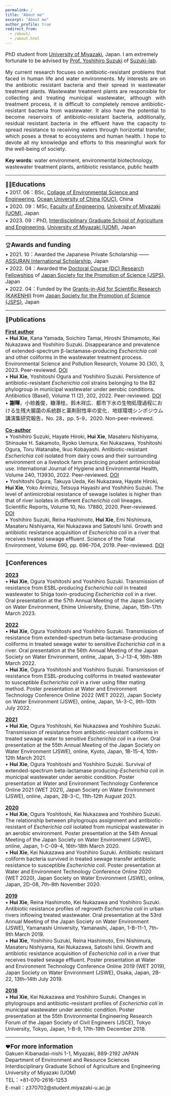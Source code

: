 ```yaml
---
permalink: /
title: "About me"
excerpt: "About me"
author_profile: true
redirect_from: 
  - /about/
  - /about.html
---
```


<html>
<body>
<font size="3">
<P> PhD student from <a href="https://www.miyazaki-u.ac.jp/english/" target="_blank" >University of Miyazaki</a>, Japan. I am extremely fortunate to be advised by <a href="https://srhumdb.miyazaki-u.ac.jp/html/653_en.html" target="_blank" >Prof. Yoshihiro Suzuki</a> of <a href="http://www.suzuki-labo.com/" target="_blank" >Suzuki-lab</a>. <br /></p>
<p style="text-align:justify; text-justify:inter-ideograph;"> 
My current research focuses on antibiotic-resistant problems that faced in human life and water environments. My interests are on the antibiotic resistant bacteria and their spread in wastewater treatment plants. Wastewater treatment plants are responsible for collecting and treating municipal wastewater, although with treatment process, it is difficult to completely remove antibiotic-resistant bacteria from wastewater. It also have the potential to become reservoirs of antibiotic-resistant bacteria, additionally, residual resistant bacteria in the effluent have the capacity to spread resistance to receiving waters through horizontal transfer, which poses a threat to ecosystems and human health. I hope to devote all my knowledge and efforts to this meaningful work for the well-being of society.<br /></p>
<b>Key words</b>: water environment, environmental biotechnology, wastewater treatment plants, antibiotic resistance, public health
<hr />  

<P>👩‍🎓<b><big>Educations</big></b><br>
 • 2017. 06：BSc, <a href="http://eweb.ouc.edu.cn/ese/" target="_blank" >Collage of Environmental Science and Engineering</a>, <a href="http://eweb.ouc.edu.cn/" target="_blank" >Ocean University of China (OUC)</a>, China <br>
 • 2020. 09：MSc, <a href="https://www.miyazaki-u.ac.jp/tech/english/index_en.html" target="_blank" >Faculty of Engineering</a>, <a href="https://www.miyazaki-u.ac.jp/english/" target="_blank" >University of Miyazaki (UOM)</a>, Japan <br>
 • 2023. 09：PhD, <a href="https://www.miyazaki-u.ac.jp/tech/agr_eng/english/index.html" target="_blank" >Interdisciplinary Graduate School of Agriculture and Engineering</a>, <a href="https://www.miyazaki-u.ac.jp/english/" target="_blank" >University of Miyazaki (UOM)</a>, Japan <br>  
</p>
<hr />  

<P>🏆<b><big>Awards and funding</big></b><br>
 • 2021. 10：Awarded the Japanese Private Scholarship —— <a href="http://as-isf.com/" target="_blank" >ASSURAN International Scholarship</a>, Japan <br>
 • 2022. 04：Awarded the <a href="https://www.jsps.go.jp/english/e-pd/" target="_blank" >Doctoral Course (DC) Research Fellowships</a> of <a href="https://www.jsps.go.jp/english/" target="_blank" >Japan Society for the Promotion of Science (JSPS)</a>, Japan <br>
 • 2022. 04：Funded by the <a href="https://www.jsps.go.jp/english/e-grants/" target="_blank" >Grants-in-Aid for Scientific Research (KAKENHI)</a> from <a href="https://www.jsps.go.jp/english/" target="_blank" >Japan Society for the Promotion of Science (JSPS)</a>, Japan <br>
</p>
<hr />  

<P>📝<b><big>Publications</big></b><br>
<P><b><u>First author</u></b><br> 
• <b>Hui Xie</b>, Kana Yamada, Soichiro Tamai, Hiroshi Shimamoto, Kei Nukazawa and Yoshihiro Suzuki. Disappearance and prevalence of extended-spectrum β-lactamase-producing <i>Escherichia coli</i> and other coliforms in the wastewater treatment process. Environmental Science and Pollution Research, Volume 30 (30), 3, 2023. Peer-reviewed. <a href="https://doi.org/10.1007/s11356-023-28382-3" target="_blank" >DOI</a> <br>
• <b>Hui Xie</b>, Yoshitoshi Ogura and Yoshihiro Suzuki. Persistence of antibiotic-resistant <i>Escherichia coli</i> strains belonging to the B2 phylogroup in municipal wastewater under aerobic conditions. Antibiotics (Basel), Volume 11 (2), 202, 2022. Peer-reviewed. <a href="https://doi.org/10.3390/antibiotics11020202" target="_blank" >DOI</a> <br> 
• <b>謝暉</b>，小椋義俊，糠澤桂，鈴木祥広．都市下水の生物処理過程における生残大腸菌の系統群と薬剤耐性率の変化．地球環境シンポジウム講演集研究報告，No. 28，pp. 5-9，2020. Non-peer-reviewed. <br>
</p>

<P><b><u>Co-author</u></b><br>
• Yoshihiro Suzuki, Hayate Hiroki, <b>Hui Xie</b>, Masateru Nishiyama, Shinsuke H. Sakamoto, Ryoko Uemura, Kei Nukazawa, Yoshitoshi Ogura, Toru Watanabe, Ikuo Kobayashi. Antibiotic-resistant <i>Escherichia coli</i> isolated from dairy cows and their surrounding environment on a livestock farm practicing prudent antimicrobial use. International Journal of Hygiene and Environmental Health, Volume 240, 113930, 2022. Peer-reviewed. <a href="https://doi.org/10.1016/j.ijheh.2022.113930" target="_blank" >DOI</a> <br> 
• Yoshitoshi Ogura, Takuya Ueda, Kei Nukazawa, Hayate Hiroki, <b>Hui Xie</b>, Yoko Arimizu, Tetsuya Hayashi and Yoshihiro Suzuki. The level of antimicrobial resistance of sewage isolates is higher than that of river isolates in different <i>Escherichia coli</i> lineages. Scientific Reports, Volume 10, No. 17880, 2020. Peer-reviewed. <a href="https://doi.org/10.1038/s41598-020-75065-x" target="_blank" >DOI</a> <br> 
• Yoshihiro Suzuki, Reina Hashimoto, <b>Hui Xie</b>, Emi Nishimura, Masateru Nishiyama, Kei Nukazawa and Satoshi Ishii. Growth and antibiotic resistance acquisition of <i>Escherichia coli</i> in a river that receives treated sewage effluent. Science of the Total Environment, Volume 690, pp. 696-704, 2019. Peer-reviewed. <a href="https://doi.org/10.1016/j.scitotenv.2019.07.050" target="_blank" >DOI</a> <br> 
</p>
<hr />

<P>🎤<b><big>Conferences</big></b><br>
<P><b><u>2023</u></b><br>
•	<b>Hui Xie</b>, Ogura Yoshitoshi and Yoshihiro Suzuki. Transmission of resistance from ESBL-producing <i>Escherichia coli</i> in treated wastewater to Shiga toxin-producing <i>Escherichia coli</i> in a river. Oral presentation at the 57th Annual Meeting of the Japan Society on Water Environment, Ehime University, Ehime, Japan, 15th-17th March 2023.<br>

<P><b><u>2022</u></b><br>
•	<b>Hui Xie</b>, Ogura Yoshitoshi and Yoshihiro Suzuki. Transmission of resistance from extended-spectrum beta-lactamase-producing coliforms in treated sewage water to sensitive <i>Escherichia coli</i> in a river. Oral presentation at the 56th Annual Meeting of the Japan Society on Water Environment, online, Japan, 3-J-13-4, 16th-18th March 2022.<br>
•	<b>Hui Xie</b>, Ogura Yoshitoshi and Yoshihiro Suzuki. Transmission of resistance from ESBL-producing coliforms in treated wastewater to susceptible <i>Escherichia coli</i> in a river using filter mating method. Poster presentation at Water and Environment Technology Conference Online 2022 (WET 2022), Japan Society on Water Environment (JSWE), online, Japan, 1A-3-C, 9th-10th July 2022.<br>

<P><b><u>2021</u></b><br>
•	<b>Hui Xie</b>, Ogura Yoshitoshi, Kei Nukazawa and Yoshihiro Suzuki. Transmission of resistance from antibiotic-resistant coliforms in treated sewage water to sensitive <i>Escherichia coli</i> in a river. Oral presentation at the 55th Annual Meeting of the Japan Society on Water Environment (JSWE), online, Kyoto, Japan, 1B-15-4, 10th-12th March 2021.<br>
•	<b>Hui Xie</b>, Ogura Yoshitoshi and Yoshihiro Suzuki. Survival of extended-spectrum beta-lactamase producing-<i>Escherichia coli</i> in municipal wastewater under aerobic condition. Poster presentation at Water and Environment Technology Conference Online 2021 (WET 2021), Japan Society on Water Environment (JSWE), online, Japan, 2B-3-C, 11th-12th August 2021.<br>

<P><b><u>2020</u></b><br>
•	<b>Hui Xie</b>, Ogura Yoshitoshi, Kei Nukazawa and Yoshihiro Suzuki. The relationship between phylogroups assignment and antibiotic-resistant of <i>Escherichia coli</i> isolated from municipal wastewater in an aerobic environment. Poster presentation at the 54th Annual Meeting of the Japan Society on Water Environment (JSWE), online, Japan, 1-C-09-4, 16th-18th March 2020.<br>
•	<b>Hui Xie</b>, Kei Nukazawa and Yoshihiro Suzuki. Antibiotic resistant coliform bacteria survived in treated sewage transfer antibiotic resistance to susceptible <i>Escherichia coli</i>. Poster presentation at Water and Environment Technology Conference Online 2020 (WET 2020), Japan Society on Water Environment (JSWE), online, Japan, 2D-08, 7th-8th November 2020. <br>

<P><b><u>2019</u></b><br>
•	<b>Hui Xie</b>, Reina Hashimoto, Kei Nukazawa and Yoshihiro Suzuki. Antibiotic resistance profiles of regrowth <i>Escherichia coli</i> in urban rivers inflowing treated wastewater. Oral presentation at the 53rd Annual Meeting of the Japan Society on Water Environment (JSWE), Yamanashi University, Yamanashi, Japan, 1-B-11-1, 7th-9th March 2019.<br>
•	<b>Hui Xie</b>, Yoshihiro Suzuki, Reina Hashimoto, Emi Nishimura, Masateru Nishiyama, Kei Nukazawa, Satoshi Ishii. Growth and antibiotic resistance acquisition of <i>Escherichia coli</i> in a river that receives treated sewage effluent. Poster presentation at Water and Environment Technology Conference Online 2019 (WET 2019), Japan Society on Water Environment (JSWE), Osaka, Japan, 2B-22, 13th–14th July 2019. <br>
  
<P><b><u>2018</u></b><br>
•	<b>Hui Xie</b>, Kei Nukazawa and Yoshihiro Suzuki. Changes in phylogroups and antibiotic-resistant profiles of <i>Escherichia coli</i> in municipal wastewater under aerobic condition. Poster presentation at the 55th Environmental Engineering Research Forum of the Japan Society of Civil Engineers (JSCE), Tokyo University, Tokyo, Japan, 1-B-9, 17th-19th December 2018. <br>
</p>  
<hr />

<P>♥<b><big>For more information</big></b><br>
Gakuen Kibanadai-nishi 1-1, Miyazaki, 889-2192 JAPAN <br>
Department of Environment and Resource Sciences <br>
Interdisciplinary Graduate School of Agriculture and Engineering <br>
University of Miyazaki (UOM) <br>
TEL：+81-070-2616-1253 <br>
E-mail：z370702@student.miyazaki-u.ac.jp <br>
<P>
